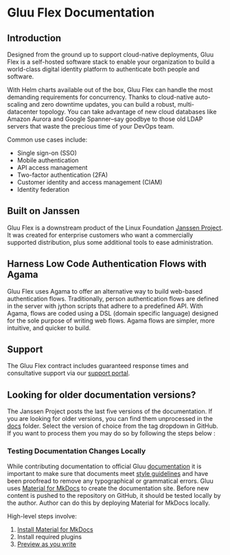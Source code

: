 # Gluu Flex Documentation

## Introduction

Designed from the ground up to support cloud-native deployments, Gluu Flex is a self-hosted software stack to enable your organization to build a world-class digital identity platform to authenticate both people and software.

With Helm charts available out of the box, Gluu Flex can handle the most demanding requirements for concurrency. Thanks to cloud-native auto-scaling and zero downtime updates, you can build a robust, multi-datacenter topology. You can take advantage of new cloud databases like Amazon Aurora and Google Spanner–say goodbye to those old LDAP servers that waste the precious time of your DevOps team.

Common use cases include:

- Single sign-on (SSO)   
- Mobile authentication    
- API access management  
- Two-factor authentication (2FA)
- Customer identity and access management (CIAM)   
- Identity federation      

## Built on Janssen

Gluu Flex is a downstream product of the Linux Foundation [Janssen Project](https://jans.io). It was created for enterprise customers who want a commercially supported distribution, plus some additional tools to ease administration.

## Harness Low Code Authentication Flows with Agama

Gluu Flex uses Agama to offer an alternative way to build web-based authentication flows. Traditionally, person authentication flows are defined in the server with jython scripts that adhere to a predefined API. With Agama, flows are coded using a DSL (domain specific language) designed for the sole purpose of writing web flows. Agama flows are simpler, more intuitive, and quicker to build.

## Support

The Gluu Flex contract includes guaranteed response times and consultative support via our [support portal](https://support.gluu.org).

## Looking for older documentation versions?

 The Janssen Project posts the last five versions of the documentation. If you are looking for older versions, you can find them unprocessed in the [docs](https://github.com/JanssenProject/jans/tree/main/docs) folder. Select the version of choice from the tag dropdown in GitHub. If you want to process them you may do so by following the steps below :
 
### Testing Documentation Changes Locally

While contributing documentation to official Gluu [documentation](https://docs.gluu.org/) it is important to make sure that documents meet [style guidelines](../CONTRIBUTING.md#documentation-style-guide) and have been proofread to remove any typographical or grammatical errors.
Gluu uses [Material for MkDocs](https://squidfunk.github.io/mkdocs-material/) to create the documentation site. Before new content is pushed to the repository on GitHub, it should be tested locally by the author. Author can do this by deploying Material for MkDocs locally.

High-level steps involve:

1. [Install Material for MkDocs](https://squidfunk.github.io/mkdocs-material/getting-started/#installation)
2. Install required plugins
3. [Preview as you write](https://squidfunk.github.io/mkdocs-material/creating-your-site/#previewing-as-you-write)

